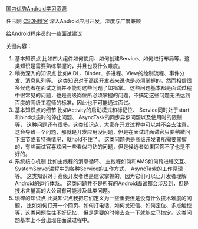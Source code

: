 
[国内优秀Android学习资源](https://github.com/MatrixMuto/android-tech-frontier/tree/master/the-bad-guys)

任玉刚	[CSDN博客](http://blog.csdn.net/singwhatiwanna)	深入Android应用开发，深度与广度兼顾

[给Android程序员的一些面试建议](http://blog.csdn.net/singwhatiwanna/article/details/49230997)

关键内容：
1. 基本知识点 
比如四大组件如何使用、如何创建Service、如何进行布局等。这类知识是需要熟练掌握的，并且也没什么难度。 
2. 稍微深入的知识点 
比如AIDL、Binder、多进程、View的绘制流程、事件分发、消息队列等。
这类知识对于高级开发者来说也是必须掌握的，然而相信很多候选者在面试之前并不能对这些问题了如指掌。
这些问题基本都是面试过程中很常见的问题，也是高级岗位所必须掌握的问题，不搞定这些问题无法达到百度的高级工程师的标准，因此也不可能通过面试。 
3. 基本知识点的细节 
比如Activity的启动模式和标记位、
Service同时处于start和bind状态时的停止问题、
AsyncTask的同步异步问题以及使用时的限制等，
这种问题还有很多。这类知识点，大家在开发过程中可以并不会去注意，
这会导致一个问题，那就是开发应用没问题，但是在面试时面试官只要稍微问下细节或者特殊情况，就hold不住了。 
这类问题也是高级开发者所需要掌握的，有些面试官喜欢问一些看似刁钻的问题，但是候选者如果回答不了也是不好的。 
4. 系统核心机制 
比如主线程的消息循环、
主线程如何和AMS如何跨进程交互、
SystemServer进程中的各种Service的工作方式、
AsyncTask的工作原理等。
这类知识对于高级开发者也是建议掌握的，因为它们可以让开发者理解Android的运行体系。 
这类问题并不是所有的Android面试都会涉及到，但是技术含量高的大公司有可能涉及此类问题。 
5. 琐碎的知识点 
此类知识点我把它们定义为一些重要但是没有什么技术难度的问题，
比如如何打开一个网页、如何打电话、如何发短信、如何定位、多点触控等，这类问题往往不好记忆，
但是需要的时候去查一下就能立马搞定。这类问题基本上不会出现在面试过程中。


